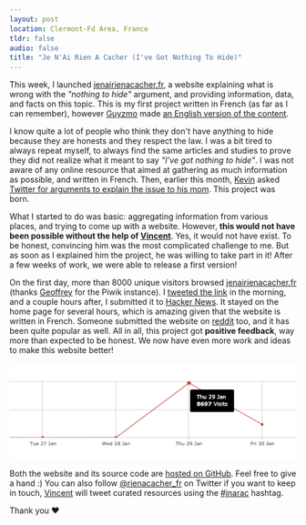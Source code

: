 ```yaml
---
layout: post
location: Clermont-Fd Area, France
tldr: false
audio: false
title: "Je N'Ai Rien A Cacher (I've Got Nothing To Hide)"
---
```


This week, I launched [jenairienacacher.fr](http://jenairienacacher.fr/), a
website explaining what is wrong with the _"nothing to hide"_ argument, and
providing information, data, and facts on this topic. This is my first project
written in French (as far as I can remember), however
[Guyzmo](https://twitter.com/guyzmo) made [an English version of the
content](https://lite5.framapad.org/p/nothing-to-hide).

I know quite a lot of people who think they don't have anything to hide because
they are honests and they respect the law. I was a bit tired to always repeat
myself, to always find the same articles and studies to prove they did not
realize what it meant to say _"I've got nothing to hide"_. I was not aware of
any online resource that aimed at gathering as much information as possible,
and written in French. Then, earlier this month,
[Kevin](https://twitter.com/KPhoen) asked [Twitter for arguments to explain the
issue to his mom](https://twitter.com/KPhoen/status/555080357771345920). This
project was born.

What I started to do was basic: aggregating information from various places, and
trying to come up with a website. However, **this would not have been possible
without the help of [Vincent](https://twitter.com/mazenovi)**. Yes, it would not
have exist. To be honest, convincing him was the most complicated challenge to
me. But as soon as I explained him the project, he was willing to take part in
it! After a few weeks of work, we were able to release a first version!

On the first day, more than 8000 unique visitors browsed
[jenairienacacher.fr](http://jenairienacacher.fr) (thanks
[Geoffrey](https://twitter.com/ubermuda) for the Piwik instance). I [tweeted the
link](https://twitter.com/couac/status/560732693986824195) in the morning, and a
couple hours after, I submitted it to [Hacker
News](https://news.ycombinator.com/item?id=8965142). It stayed on the home page
for several hours, which is amazing given that the website is written in French.
Someone submitted the website on [reddit](https://www.reddit.com/r/france/) too,
and it has been quite popular as well. All in all, this project got **positive
feedback**, way more than expected to be honest. We now have even more work and
ideas to make this website better!

![](/images/posts/rienacacher-stats.png)

Both the website and its source code are [hosted on
GitHub](https://github.com/willdurand/jenairienacacher.fr). Feel free to give a
hand :) You can also follow
[@rienacacher_fr](https://twitter.com/rienacacher_fr) on Twitter if you want to
keep in touch, [Vincent](https://twitter.com/mazenovi) will tweet curated
resources using the [#jnarac](https://twitter.com/hashtag/jnarac) hashtag.

Thank you &hearts;
